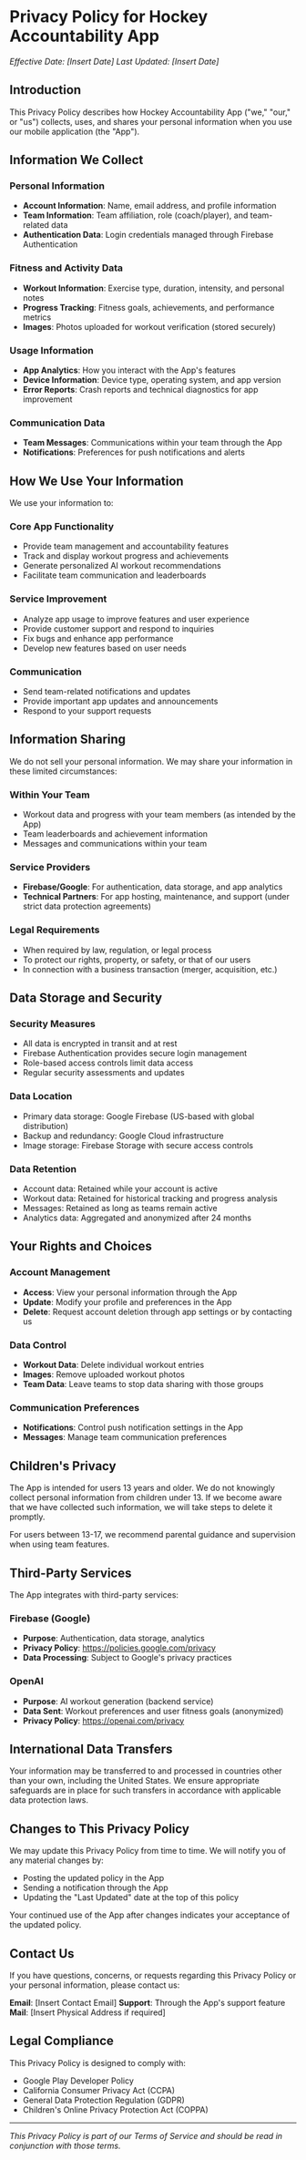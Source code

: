 # Privacy Policy for Hockey Accountability App

*Effective Date: [Insert Date]*
*Last Updated: [Insert Date]*

## Introduction

This Privacy Policy describes how Hockey Accountability App ("we," "our," or "us") collects, uses, and shares your personal information when you use our mobile application (the "App").

## Information We Collect

### Personal Information
- **Account Information**: Name, email address, and profile information
- **Team Information**: Team affiliation, role (coach/player), and team-related data
- **Authentication Data**: Login credentials managed through Firebase Authentication

### Fitness and Activity Data
- **Workout Information**: Exercise type, duration, intensity, and personal notes
- **Progress Tracking**: Fitness goals, achievements, and performance metrics
- **Images**: Photos uploaded for workout verification (stored securely)

### Usage Information
- **App Analytics**: How you interact with the App's features
- **Device Information**: Device type, operating system, and app version
- **Error Reports**: Crash reports and technical diagnostics for app improvement

### Communication Data
- **Team Messages**: Communications within your team through the App
- **Notifications**: Preferences for push notifications and alerts

## How We Use Your Information

We use your information to:

### Core App Functionality
- Provide team management and accountability features
- Track and display workout progress and achievements
- Generate personalized AI workout recommendations
- Facilitate team communication and leaderboards

### Service Improvement
- Analyze app usage to improve features and user experience
- Provide customer support and respond to inquiries
- Fix bugs and enhance app performance
- Develop new features based on user needs

### Communication
- Send team-related notifications and updates
- Provide important app updates and announcements
- Respond to your support requests

## Information Sharing

We do not sell your personal information. We may share your information in these limited circumstances:

### Within Your Team
- Workout data and progress with your team members (as intended by the App)
- Team leaderboards and achievement information
- Messages and communications within your team

### Service Providers
- **Firebase/Google**: For authentication, data storage, and app analytics
- **Technical Partners**: For app hosting, maintenance, and support (under strict data protection agreements)

### Legal Requirements
- When required by law, regulation, or legal process
- To protect our rights, property, or safety, or that of our users
- In connection with a business transaction (merger, acquisition, etc.)

## Data Storage and Security

### Security Measures
- All data is encrypted in transit and at rest
- Firebase Authentication provides secure login management
- Role-based access controls limit data access
- Regular security assessments and updates

### Data Location
- Primary data storage: Google Firebase (US-based with global distribution)
- Backup and redundancy: Google Cloud infrastructure
- Image storage: Firebase Storage with secure access controls

### Data Retention
- Account data: Retained while your account is active
- Workout data: Retained for historical tracking and progress analysis
- Messages: Retained as long as teams remain active
- Analytics data: Aggregated and anonymized after 24 months

## Your Rights and Choices

### Account Management
- **Access**: View your personal information through the App
- **Update**: Modify your profile and preferences in the App
- **Delete**: Request account deletion through app settings or by contacting us

### Data Control
- **Workout Data**: Delete individual workout entries
- **Images**: Remove uploaded workout photos
- **Team Data**: Leave teams to stop data sharing with those groups

### Communication Preferences
- **Notifications**: Control push notification settings in the App
- **Messages**: Manage team communication preferences

## Children's Privacy

The App is intended for users 13 years and older. We do not knowingly collect personal information from children under 13. If we become aware that we have collected such information, we will take steps to delete it promptly.

For users between 13-17, we recommend parental guidance and supervision when using team features.

## Third-Party Services

The App integrates with third-party services:

### Firebase (Google)
- **Purpose**: Authentication, data storage, analytics
- **Privacy Policy**: https://policies.google.com/privacy
- **Data Processing**: Subject to Google's privacy practices

### OpenAI
- **Purpose**: AI workout generation (backend service)
- **Data Sent**: Workout preferences and user fitness goals (anonymized)
- **Privacy Policy**: https://openai.com/privacy

## International Data Transfers

Your information may be transferred to and processed in countries other than your own, including the United States. We ensure appropriate safeguards are in place for such transfers in accordance with applicable data protection laws.

## Changes to This Privacy Policy

We may update this Privacy Policy from time to time. We will notify you of any material changes by:
- Posting the updated policy in the App
- Sending a notification through the App
- Updating the "Last Updated" date at the top of this policy

Your continued use of the App after changes indicates your acceptance of the updated policy.

## Contact Us

If you have questions, concerns, or requests regarding this Privacy Policy or your personal information, please contact us:

**Email**: [Insert Contact Email]
**Support**: Through the App's support feature
**Mail**: [Insert Physical Address if required]

## Legal Compliance

This Privacy Policy is designed to comply with:
- Google Play Developer Policy
- California Consumer Privacy Act (CCPA)
- General Data Protection Regulation (GDPR)
- Children's Online Privacy Protection Act (COPPA)

---

*This Privacy Policy is part of our Terms of Service and should be read in conjunction with those terms.*